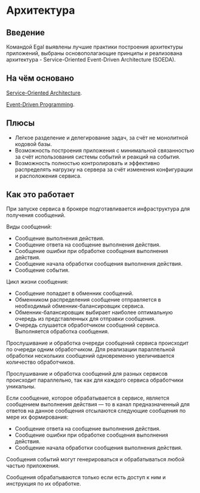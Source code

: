 # Архитектура

## Введение

Командой Egal выявлены лучшие практики построения архитектуры
приложений, выбраны основополагающие принципы и реализована архитектура
\- Service-Oriented Event-Driven Architecture (SOEDA).


## На чём основано

[Service-Oriented Architecture](https://ru.wikipedia.org/wiki/%D0%A1%D0%B5%D1%80%D0%B2%D0%B8%D1%81-%D0%BE%D1%80%D0%B8%D0%B5%D0%BD%D1%82%D0%B8%D1%80%D0%BE%D0%B2%D0%B0%D0%BD%D0%BD%D0%B0%D1%8F_%D0%B0%D1%80%D1%85%D0%B8%D1%82%D0%B5%D0%BA%D1%82%D1%83%D1%80%D0%B0).

[Event-Driven Programming](https://ru.wikipedia.org/wiki/%D0%A1%D0%BE%D0%B1%D1%8B%D1%82%D0%B8%D0%B9%D0%BD%D0%BE-%D0%BE%D1%80%D0%B8%D0%B5%D0%BD%D1%82%D0%B8%D1%80%D0%BE%D0%B2%D0%B0%D0%BD%D0%BD%D0%BE%D0%B5_%D0%BF%D1%80%D0%BE%D0%B3%D1%80%D0%B0%D0%BC%D0%BC%D0%B8%D1%80%D0%BE%D0%B2%D0%B0%D0%BD%D0%B8%D0%B5).


## Плюсы

* Легкое разделение и делегирование задач, за счёт не монолитной кодовой
  базы.
* Возможность построения приложения с минимальной связанностью за счёт
  использования системы событий и реакций на события.
* Возможность полностью контролировать и эффективно распределять
  нагрузку на сервера за счёт изменения конфигурации и расположения
  сервиса.


## Как это работает

При запуске сервиса в брокере подготавливается инфраструктура для
получения сообщений.

Виды сообщений:
* Сообщение выполнения действия.
* Сообщение ответа на сообщение выполнения действия.
* Сообщение ошибки при обработке сообщения выполнения действия.
* Сообщение начала обработки сообщения выполнения действия.
* Сообщение события.

Цикл жизни сообщения:
- Сообщение попадает в обменник сообщений.
- Обменником распределения сообщение отправляется в необходимый
  обменник-балансировщик сервиса.
- Обменник-балансировщик выбирает наиболее оптимальную очередь из
  представленных для отправки сообщения.
- Очередь слушается обработчиком сообщений сервиса. Выполняется
  обработка сообщения.

Прослушивание и обработка очереди сообщений сервиса происходит по
очереди одним обработчиком. Для реализации параллельной обработки
нескольких сообщений одновременно увеличивается количество обработчиков.

Прослушивание и обработка сообщений для разных сервисов происходит
параллельно, так как для каждого сервиса обработчики уникальны.

Если сообщение, которое обрабатывается в сервисе, является сообщением
выполнения действия — то в канал предназначенный для ответов на данное
сообщения отсылаются следующие сообщения по мере их формирования:
* Сообщение ответа на сообщение выполнения действия.
* Сообщение ошибки при обработке сообщения выполнения действия.
* Сообщение начала обработки сообщения выполнения действия.

Сообщения событий могут генерироваться и обрабатываться любой частью
приложения.

Сообщения обрабатываются только если есть доступ к ним и инструкция по
их обработке.


